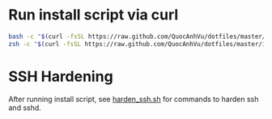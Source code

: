 # Run install script via curl

```sh
bash -c "$(curl -fsSL https://raw.github.com/QuocAnhVu/dotfiles/master/preinstall.sh)"
zsh -c "$(curl -fsSL https://raw.github.com/QuocAnhVu/dotfiles/master/install.sh)"
```

# SSH Hardening

After running install script, see [harden_ssh.sh](harden_ssh.sh) for commands to harden ssh and sshd.
